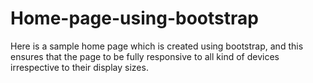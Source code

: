 # Home-page-using-bootstrap
Here is a sample home page which is created using bootstrap, and this ensures that the page to be fully responsive to all kind of devices irrespective to their display sizes.
